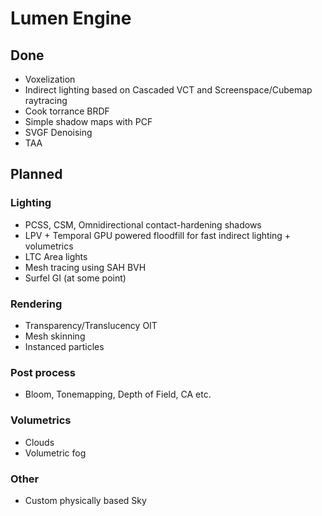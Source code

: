 # Lumen Engine

## Done

- Voxelization
- Indirect lighting based on Cascaded VCT and Screenspace/Cubemap raytracing
- Cook torrance BRDF
- Simple shadow maps with PCF
- SVGF Denoising
- TAA

## Planned 

### Lighting 

- PCSS, CSM, Omnidirectional contact-hardening shadows
- LPV + Temporal GPU powered floodfill for fast indirect lighting + volumetrics
- LTC Area lights 
- Mesh tracing using SAH BVH
- Surfel GI (at some point)

### Rendering
- Transparency/Translucency OIT
- Mesh skinning
- Instanced particles 

### Post process
- Bloom, Tonemapping, Depth of Field, CA etc.

### Volumetrics 
- Clouds
- Volumetric fog 

### Other 
- Custom physically based Sky
